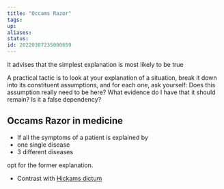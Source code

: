 ```yaml
---
title: "Occams Razor"
tags:
up:
aliases:
status:
id: 20220307235000659
---
```




It advises that the simplest explanation is most likely to be true

A practical tactic is to look at your explanation of a situation, break it down into its constituent assumptions, and for each one, ask yourself: Does this assumption really need to be here? What evidence do I have that it should remain? Is it a false dependency?

## Occams Razor in medicine

- If all the symptoms of a patient is explained by
- one single disease
- 3 different diseases

opt for the former explanation.

- Contrast with [Hickams dictum](/digital-garden/hickams_dictum)
